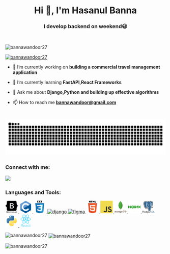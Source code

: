

<h1 align="center">Hi 👋, I'm Hasanul Banna</h1>
<h3 align="center">I develop backend on weekend😃</h3>

<img src="https://encrypted-tbn0.gstatic.com/images?q=tbn:ANd9GcR3c0U8bHLnxWm55Gw-N3jV_it7YK7qpVclxg&usqp=CAU" alt="" align='centered' width='400'>

<p align="left"> <img src="https://komarev.com/ghpvc/?username=bannawandoor27&label=Profile%20views&color=0e75b6&style=flat" alt="bannawandoor27" /> </p>

<p align="left"> <a href="https://github.com/ryo-ma/github-profile-trophy"><img src="https://github-profile-trophy.vercel.app/?username=bannawandoor27" alt="bannawandoor27" /></a> </p>

- 🔭 I’m currently working on **building a commercial travel management application**

- 🌱 I’m currently learning **FastAPI,React Frameworks**

- 💬 Ask me about **Django,Python and building up effective algorithms**

- 📫 How to reach me **bannawandoor@gmail.com**
# ![Snake animation](/github-grid-snake.svg)

 <h3 align="left">Connect with me:</h3>
 <span><a href="https://www.linkedin.com/in/hasanul-banna-328481220/" target="_blank"><img src="https://img.shields.io/badge/-LinkedIn-%230077B5?style=for-the-badge&logo=linkedin&logoColor=white" target="_blank"></a></span>




<h3 align="left">Languages and Tools:</h3>
<p align="left"> <a href="https://getbootstrap.com" target="_blank" rel="noreferrer"> <img src="https://raw.githubusercontent.com/devicons/devicon/master/icons/bootstrap/bootstrap-plain-wordmark.svg" alt="bootstrap" width="40" height="40"/> </a> <a href="https://www.cprogramming.com/" target="_blank" rel="noreferrer"> <img src="https://raw.githubusercontent.com/devicons/devicon/master/icons/c/c-original.svg" alt="c" width="40" height="40"/> </a> <a href="https://www.w3schools.com/css/" target="_blank" rel="noreferrer"> <img src="https://raw.githubusercontent.com/devicons/devicon/master/icons/css3/css3-original-wordmark.svg" alt="css3" width="40" height="40"/> </a> <a href="https://www.djangoproject.com/" target="_blank" rel="noreferrer"> <img src="https://cdn.worldvectorlogo.com/logos/django.svg" alt="django" width="40" height="40"/> </a> <a href="https://www.figma.com/" target="_blank" rel="noreferrer"> <img src="https://www.vectorlogo.zone/logos/figma/figma-icon.svg" alt="figma" width="40" height="40"/> </a> <a href="https://www.w3.org/html/" target="_blank" rel="noreferrer"> <img src="https://raw.githubusercontent.com/devicons/devicon/master/icons/html5/html5-original-wordmark.svg" alt="html5" width="40" height="40"/> </a> <a href="https://developer.mozilla.org/en-US/docs/Web/JavaScript" target="_blank" rel="noreferrer"> <img src="https://raw.githubusercontent.com/devicons/devicon/master/icons/javascript/javascript-original.svg" alt="javascript" width="40" height="40"/> </a> <a href="https://www.mongodb.com/" target="_blank" rel="noreferrer"> <img src="https://raw.githubusercontent.com/devicons/devicon/master/icons/mongodb/mongodb-original-wordmark.svg" alt="mongodb" width="40" height="40"/> </a> <a href="https://www.nginx.com" target="_blank" rel="noreferrer"> <img src="https://raw.githubusercontent.com/devicons/devicon/master/icons/nginx/nginx-original.svg" alt="nginx" width="40" height="40"/> </a> <a href="https://www.postgresql.org" target="_blank" rel="noreferrer"> <img src="https://raw.githubusercontent.com/devicons/devicon/master/icons/postgresql/postgresql-original-wordmark.svg" alt="postgresql" width="40" height="40"/> </a> <a href="https://www.python.org" target="_blank" rel="noreferrer"> <img src="https://raw.githubusercontent.com/devicons/devicon/master/icons/python/python-original.svg" alt="python" width="40" height="40"/> </a> <a href="https://reactjs.org/" target="_blank" rel="noreferrer"> <img src="https://raw.githubusercontent.com/devicons/devicon/master/icons/react/react-original-wordmark.svg" alt="react" width="40" height="40"/> </a> </p>

<p><img align="left" src="https://github-readme-stats.vercel.app/api/top-langs?username=bannawandoor27&show_icons=true&locale=en&layout=compact" alt="bannawandoor27" /></p>

<p>&nbsp;<img align="center" src="https://github-readme-stats.vercel.app/api?username=bannawandoor27&show_icons=true&locale=en" alt="bannawandoor27" /></p>

<p><img align="center" src="https://github-readme-streak-stats.herokuapp.com/?user=bannawandoor27&" alt="bannawandoor27" /></p>
